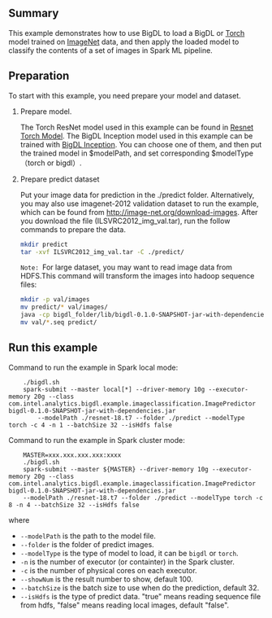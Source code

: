 ## Summary
This example demonstrates how to use BigDL to load a BigDL or [Torch](http://torch.ch/) model trained on [ImageNet](http://image-net.org/) data, and then apply the loaded model to classify the contents of a set of images in Spark ML pipeline.

## Preparation

To start with this example, you need prepare your model and dataset.

1. Prepare model.

    The Torch ResNet model used in this example can be found in [Resnet Torch Model](https://github.com/facebook/fb.resnet.torch/tree/master/pretrained).
    The BigDL Inception model used in this example can be trained with [BigDL Inception](https://github.com/intel-analytics/BigDL/tree/master/dl/src/main/scala/com/intel/analytics/bigdl/models/inception).
    You can choose one of them, and then put the trained model in $modelPath, and set corresponding $modelType（torch or bigdl）.
   
2. Prepare predict dataset

    Put your image data for prediction in the ./predict folder. Alternatively, you may also use imagenet-2012 validation dataset to run the example, which can be found from <http://image-net.org/download-images>. After you download the file (ILSVRC2012_img_val.tar), run the follow commands to prepare the data.
    
     ```bash
    mkdir predict
    tar -xvf ILSVRC2012_img_val.tar -C ./predict/
    ```
  
  
     <code>Note: </code>For large dataset, you may want to read image data from HDFS.This command will transform the images into hadoop sequence files:

     ```bash
     mkdir -p val/images
     mv predict/* val/images/
     java -cp bigdl_folder/lib/bigdl-0.1.0-SNAPSHOT-jar-with-dependencies-and-spark.jar com.intel.analytics.bigdl.models.utils.ImageNetSeqFileGenerator -f ./ --validationOnly --hasName
     mv val/*.seq predict/
    ```

  
## Run this example

Command to run the example in Spark local mode:

```
    ./bigdl.sh 
    spark-submit --master local[*] --driver-memory 10g --executor-memory 20g --class com.intel.analytics.bigdl.example.imageclassification.ImagePredictor bigdl-0.1.0-SNAPSHOT-jar-with-dependencies.jar 
        --modelPath ./resnet-18.t7 --folder ./predict --modelType torch -c 4 -n 1 --batchSize 32 --isHdfs false
```


Command to run the example in Spark cluster mode:

```
    MASTER=xxx.xxx.xxx.xxx:xxxx
    ./bigdl.sh 
    spark-submit --master ${MASTER} --driver-memory 10g --executor-memory 20g --class com.intel.analytics.bigdl.example.imageclassification.ImagePredictor bigdl-0.1.0-SNAPSHOT-jar-with-dependencies.jar 
    --modelPath ./resnet-18.t7 --folder ./predict --modelType torch -c 8 -n 4 --batchSize 32 --isHdfs false
```

where 

* ```--modelPath``` is the path to the model file.
* ```--folder``` is the folder of predict images.
* ```--modelType``` is the type of model to load, it can be ```bigdl``` or ```torch```.
* ```-n``` is the number of executor (or containter) in the Spark cluster.
* ```-c``` is the number of physical cores on each executor.
* ```--showNum``` is the result number to show, default 100.
* ```--batchSize``` is the batch size to use when do the prediction, default 32.
* ```--isHdfs``` is the type of predict data. "true" means reading sequence file from hdfs, "false" means reading local images, default "false". 
